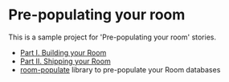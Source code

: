 # Pre-populating your room
This is a sample project for 'Pre-populating your room' stories.

*	[Part I. Building your Room](https://proandroiddev.com/pre-populating-your-room-i-b8e44fd965c1)
*	[Part II. Shipping your Room](https://proandroiddev.com/pre-populating-your-room-ii-79bc88430060) 
*	[room-populate](https://github.com/motorro/room-populate) library to pre-populate your Room databases